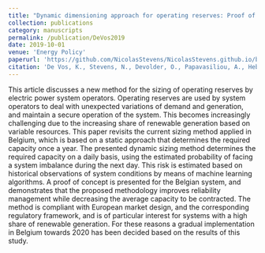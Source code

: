 ```yaml
---
title: "Dynamic dimensioning approach for operating reserves: Proof of concept in Belgium"
collection: publications
category: manuscripts
permalink: /publication/DeVos2019
date: 2019-10-01
venue: 'Energy Policy'
paperurl: 'https://github.com/NicolasStevens/NicolasStevens.github.io/blob/main/files/DeVos2019.pdf'
citation: 'De Vos, K., Stevens, N., Devolder, O., Papavasiliou, A., Hebb, B., and Matthys-Donnadieu, J. (2019). Dynamic dimensioning approach for operating reserves: Proof of concept in Belgium. Energy Policy, 124, 272-285.'
---
```

This article discusses a new method for the sizing of operating reserves by electric power system operators. Operating reserves are used by system operators to deal with unexpected variations of demand and generation, and maintain a secure operation of the system. This becomes increasingly challenging due to the increasing share of renewable generation based on variable resources. This paper revisits the current sizing method applied in Belgium, which is based on a static approach that determines the required capacity once a year. The presented dynamic sizing method determines the required capacity on a daily basis, using the estimated probability of facing a system imbalance during the next day. This risk is estimated based on historical observations of system conditions by means of machine learning algorithms. A proof of concept is presented for the Belgian system, and demonstrates that the proposed methodology improves reliability management while decreasing the average capacity to be contracted. The method is compliant with European market design, and the corresponding regulatory framework, and is of particular interest for systems with a high share of renewable generation. For these reasons a gradual implementation in Belgium towards 2020 has been decided based on the results of this study.
